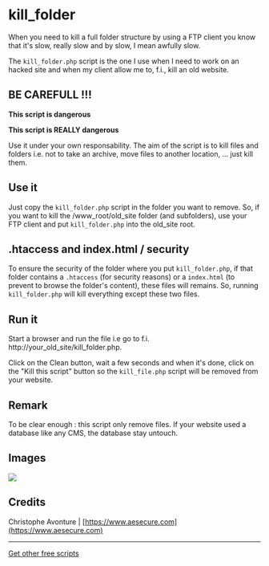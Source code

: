 # kill_folder #

When you need to kill a full folder structure by using a FTP client you know that it's slow, really slow and by slow, I mean awfully slow.

The `kill_folder.php` script is the one I use when I need to work on an hacked site and when my client allow me to, f.i., kill an old website.

## BE CAREFULL !!! ##

**This script is dangerous**

**This script is REALLY dangerous** 

Use it under your own responsability.  The aim of the script is to kill files and folders i.e. not to take an archive, move files to another location, ... just kill them.    

## Use it ##

Just copy the `kill_folder.php` script in the folder you want to remove.  So, if you want to kill the /www_root/old_site folder (and subfolders), use your FTP client and put `kill_folder.php` into the old_site root.

## .htaccess and index.html / security ##

To ensure the security of the folder where you put `kill_folder.php`, if that folder contains a `.htaccess` (for security reasons) or a `index.html` (to prevent to browse the folder's content), these files will remains.   So, running `kill_folder.php` will kill everything except these two files. 

## Run it ##

Start a browser and run the file i.e go to f.i. http://your_old_site/kill_folder.php.

Click on the Clean button, wait a few seconds and when it's done, click on the "Kill this script" button so the `kill_file.php` script will be removed from your website.

## Remark ##

To be clear enough : this script only remove files.  If your website used a database like any CMS, the database stay untouch.

## Images ##

<img src="https://github.com/cavo789/joomla_free/blob/master/kill_folder/result.png" />

## Credits ##

Christophe Avonture | [https://www.aesecure.com](https://www.aesecure.com)

---

[Get other free scripts](https://github.com/cavo789/joomla_free)